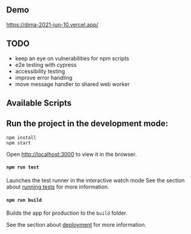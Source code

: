 ## Demo

https://dima-2021-jun-10.vercel.app/

## TODO

- keep an eye on vulnerabilities for npm scripts
- e2e testing with cypress
- accessibility testing
- improve error handling
- move message handler to shared web worker

## Available Scripts

## Run the project in the development mode:

```
npm install
npm start
```

Open [http://localhost:3000](http://localhost:3000) to view it in the browser.


#### `npm run test`

Launches the test runner in the interactive watch mode
See the section about [running tests](https://facebook.github.io/create-react-app/docs/running-tests) for more information.

#### `npm run build`

Builds the app for production to the `build` folder.

See the section about [deployment](https://facebook.github.io/create-react-app/docs/deployment) for more information.
